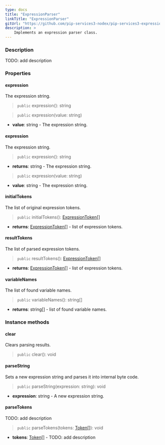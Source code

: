 ```yaml
---
type: docs
title: "ExpressionParser"
linkTitle: "ExpressionParser"
gitUrl: "https://github.com/pip-services3-nodex/pip-services3-expressions-nodex"
description: > 
    Implements an expression parser class.
---
```


### Description

TODO: add description


### Properties

#### expression
The expression string.

> `public` expression(): string


> `public` expression(value: string)

- **value**: string - The expression string.


#### expression
The expression string.

> `public` expression(): string

- **returns**: string - The expression string.

> `public` expression(value: string)

- **value**: string - The expression string.


#### initialTokens
The list of original expression tokens.

> `public` initialTokens(): [ExpressionToken[]](../expression_token)

- **returns**: [ExpressionToken[]](../expression_token) - list of expression tokens.

#### resultTokens
The list of parsed expression tokens.

> `public` resultTokens(): [ExpressionToken[]](../expression_token)

- **returns**: [ExpressionToken[]](../expression_token) - list of expression tokens.

#### variableNames
The list of found variable names.

> `public` variableNames(): string[]

- **returns**: string[] - list of found variable names.


### Instance methods

#### clear
Clears parsing results.

> `public` clear(): void


#### parseString
Sets a new expression string and parses it into internal byte code.

> `public` parseString(expression: string): void

- **expression**: string - A new expression string.

#### parseTokens
TODO: add description
> `public` parseTokens(tokens: [Token[]](../../../tokenizers/token)): void

- **tokens**: [Token[]](../../../tokenizers/token) - TODO: add description

